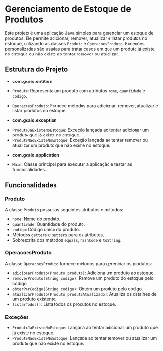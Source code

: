 # Gerenciamento de Estoque de Produtos

Este projeto é uma aplicação Java simples para gerenciar um estoque de produtos. Ele permite adicionar, remover, atualizar e listar produtos no estoque, utilizando as classes `Produto` e `OperacoesProduto`. Exceções personalizadas são usadas para tratar casos em que um produto já existe no estoque ou não existe ao tentar remover ou atualizar.

## Estrutura do Projeto

+ **com.gcaio.entities**

- `Produto`: Representa um produto com atributos `nome`, `quantidade` e `codigo`.
	
- `OperacoesProduto`: Fornece métodos para adicionar, remover, atualizar e listar produtos no estoque.

+ **com.gcaio.exception**
- `ProdutoJaExisteNoEstoque`: Exceção lançada ao tentar adicionar um produto que já existe no estoque.
- `ProdutoNaoExisteNoEstoque`: Exceção lançada ao tentar remover ou atualizar um produto que não existe no estoque.

+ **com.gcaio.application**
- `Main`: Classe principal para executar a aplicação e testar as funcionalidades.

## Funcionalidades

### Produto
A classe `Produto` possui os seguintes atributos e métodos:
- `nome`: Nome do produto.
- `quantidade`: Quantidade do produto.
- `codigo`: Código único do produto.
- Métodos `getters` e `setters` para os atributos.
- Sobrescrita dos métodos `equals`, `hashCode` e `toString`.

### OperacoesProduto
A classe `OperacoesProduto` fornece métodos para gerenciar os produtos:
- `adicionarProduto(Produto produto)`: Adiciona um produto ao estoque.
- `removerProduto(String codigo)`: Remove um produto do estoque pelo código.
- `obterPorCodigo(String codigo)`: Obtém um produto pelo código.
- `atualizarProduto(Produto produtoAtualizado)`: Atualiza os detalhes de um produto existente.
- `listarTodos()`: Lista todos os produtos no estoque.

### Exceções
- `ProdutoJaExisteNoEstoque`: Lançada ao tentar adicionar um produto que já existe no estoque.
- `ProdutoNaoExisteNoEstoque`: Lançada ao tentar remover ou atualizar um produto que não existe no estoque.

